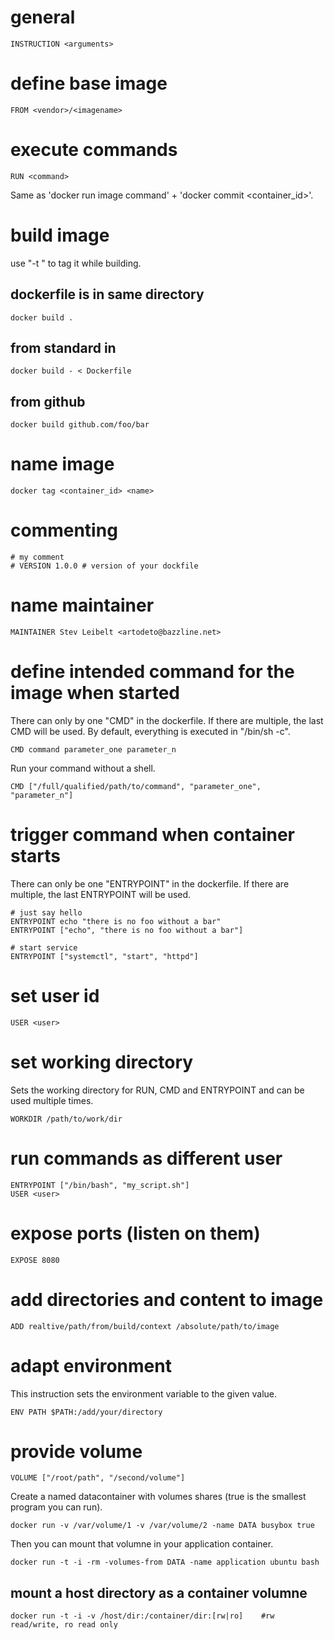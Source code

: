 # general

    INSTRUCTION <arguments>

# define base image

    FROM <vendor>/<imagename>

# execute commands

    RUN <command>

Same as 'docker run image command' + 'docker commit <container_id>'.

# build image

use "-t <name>" to tag it while building.

## dockerfile is in same directory

    docker build .

## from standard in

    docker build - < Dockerfile

## from github

    docker build github.com/foo/bar

# name image

    docker tag <container_id> <name>

# commenting

    # my comment
    # VERSION 1.0.0 # version of your dockfile

# name maintainer

    MAINTAINER Stev Leibelt <artodeto@bazzline.net>

# define intended command for the image when started

There can only by one "CMD" in the dockerfile. If there are multiple, the last CMD will be used.
By default, everything is executed in "/bin/sh -c".

    CMD command parameter_one parameter_n

Run your command without a shell.

    CMD ["/full/qualified/path/to/command", "parameter_one", "parameter_n"]

# trigger command when container starts

There can only be one "ENTRYPOINT" in the dockerfile. If there are multiple, the last ENTRYPOINT will be used.

    # just say hello
    ENTRYPOINT echo "there is no foo without a bar"
    ENTRYPOINT ["echo", "there is no foo without a bar"]

    # start service
    ENTRYPOINT ["systemctl", "start", "httpd"]

# set user id

    USER <user>

# set working directory

Sets the working directory for RUN, CMD and ENTRYPOINT and can be used multiple times.

    WORKDIR /path/to/work/dir

# run commands as different user

    ENTRYPOINT ["/bin/bash", "my_script.sh"]
    USER <user>

# expose ports (listen on them)

    EXPOSE 8080

# add directories and content to image

    ADD realtive/path/from/build/context /absolute/path/to/image

# adapt environment

This instruction sets the environment variable to the given value.

    ENV PATH $PATH:/add/your/directory

# provide volume

    VOLUME ["/root/path", "/second/volume"]

Create a named datacontainer with volumes shares (true is the smallest program you can run).

    docker run -v /var/volume/1 -v /var/volume/2 -name DATA busybox true

Then you can mount that volumne in your application container.

    docker run -t -i -rm -volumes-from DATA -name application ubuntu bash

## mount a host directory as a container volumne

    docker run -t -i -v /host/dir:/container/dir:[rw|ro]    #rw read/write, ro read only

